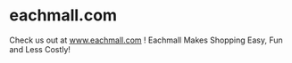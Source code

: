 eachmall.com
============

Check us out at www.eachmall.com ! Eachmall Makes Shopping Easy, Fun and Less Costly!
